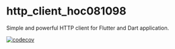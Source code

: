 # http_client_hoc081098

Simple and powerful HTTP client for Flutter and Dart application.

[![codecov](https://codecov.io/gh/hoc081098/http_client_hoc081098/graph/badge.svg?token=TNspe4aF8b)](https://codecov.io/gh/hoc081098/http_client_hoc081098)